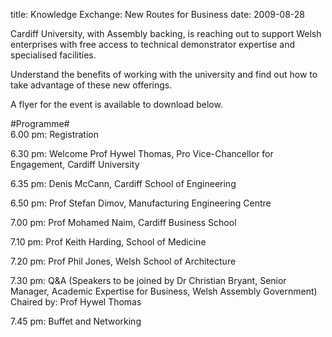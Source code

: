 title: Knowledge Exchange: New Routes for Business
date: 2009-08-28 

Cardiff University, with Assembly backing, is reaching out to support Welsh enterprises with free access to technical demonstrator expertise and specialised facilities.
<!--break-->
Understand the benefits of working with the university and find out how to take advantage of these new offerings.  

A flyer for the event is available to download below.

#Programme#  
6.00 pm: Registration  

6.30 pm: Welcome Prof Hywel Thomas, Pro Vice-Chancellor for Engagement, Cardiff University

6.35 pm: Denis McCann, Cardiff School of Engineering  

6.50 pm: Prof Stefan Dimov, Manufacturing Engineering Centre  

7.00 pm: Prof Mohamed Naim, Cardiff Business School  

7.10 pm: Prof Keith Harding, School of Medicine  

7.20 pm: Prof Phil Jones, Welsh School of Architecture  

7.30 pm: Q&A (Speakers to be joined by Dr Christian Bryant, Senior Manager, Academic Expertise for Business, Welsh Assembly Government)
Chaired by: Prof Hywel Thomas  

7.45 pm: Buffet and Networking